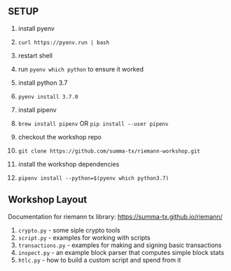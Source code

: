 ## SETUP

1. install pyenv
  1. `curl https://pyenv.run | bash`
  1. restart shell
  1. run `pyenv which python` to ensure it worked

1. install python 3.7
  1. `pyenv install 3.7.0`

1. install pipenv
  1. `brew install pipenv` OR `pip install --user pipenv`

1. checkout the workshop repo
  1. `git clone https://github.com/summa-tx/riemann-workshop.git`

1. install the workshop dependencies
  1. `pipenv install --python=$(pyenv which python3.7)`

## Workshop Layout

Documentation for riemann tx library: https://summa-tx.github.io/riemann/

1. `crypto.py` - some siple crypto tools
1. `script.py` - examples for working with scripts
1. `transactions.py` - examples for making and signing basic transactions
1. `inspect.py` - an example block parser that computes simple block stats
1. `htlc.py` - how to build a custom script and spend from it
